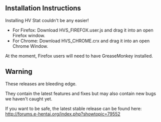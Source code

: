 Installation Instructions
-------------------------
Installing HV Stat couldn't be any easier!
- For Firefox: Download HVS_FIREFOX.user.js and drag it into an open Firefox window.
- For Chrome: Download HVS_CHROME.crx and drag it into an open Chrome Window.

At the moment, Firefox users will need to have GreaseMonkey installed.

Warning
-------
These releases are bleeding edge.

They contain the latest features and fixes but may also contain new bugs we haven't caught yet.

If you want to be safe, the latest stable release can be found here: http://forums.e-hentai.org/index.php?showtopic=79552
